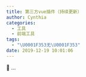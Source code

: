 ```yaml
---
title: 第三方vue插件（持续更新）
author: Cynthia
categories:
  - 工具
  - 前端工具
tags:
  - "\U0001F353无\U0001F353"
date: 2019-12-19 10:01:06
---
```


🐰
...
<!--more-->